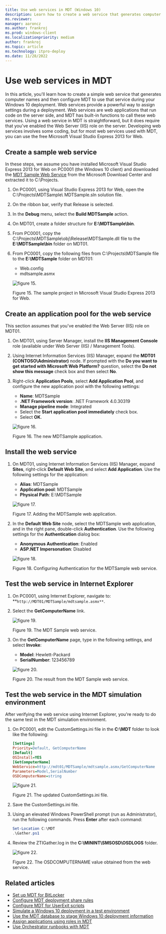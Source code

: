 ```yaml
---
title: Use web services in MDT (Windows 10)
description: Learn how to create a web service that generates computer names and then configure MDT to use that service during your Windows 10 deployment.
ms.reviewer: 
manager: aaroncz
ms.author: frankroj
ms.prod: windows-client
ms.localizationpriority: medium
author: frankroj
ms.topic: article
ms.technology: itpro-deploy
ms.date: 11/28/2022
---
```


# Use web services in MDT

In this article, you'll learn how to create a simple web service that generates computer names and then configure MDT to use that service during your Windows 10 deployment. Web services provide a powerful way to assign settings during a deployment. Web services are web applications that run code on the server side, and MDT has built-in functions to call these web services.
Using a web service in MDT is straightforward, but it does require that you've enabled the Web Server (IIS) role on the server. Developing web services involves some coding, but for most web services used with MDT, you can use the free Microsoft Visual Studio Express 2013 for Web.

## Create a sample web service

In these steps, we assume you have installed Microsoft Visual Studio Express 2013 for Web on PC0001 (the Windows 10 client) and downloaded the [MDT Sample Web Service](https://www.microsoft.com/download/details.aspx?id=42516) from the Microsoft Download Center and extracted it to C:\\Projects.

1. On PC0001, using Visual Studio Express 2013 for Web, open the C:\\Projects\\MDTSample\\ MDTSample.sln solution file.

2. On the ribbon bar, verify that Release is selected.

3. In the **Debug** menu, select the **Build MDTSample** action.

4. On MDT01, create a folder structure for **E:\\MDTSample\\bin**.

5. From PC0001, copy the C:\\Projects\\MDTSample\\obj\\Release\\MDTSample.dll file to the **E:\\MDTSample\\bin** folder on MDT01.

6. From PC0001, copy the following files from C:\\Projects\\MDTSample file to the **E:\\MDTSample** folder on MDT01:

   - Web.config
   - mdtsample.asmx

    ![figure 15.](../images/mdt-09-fig15.png)

    Figure 15. The sample project in Microsoft Visual Studio Express 2013 for Web.

## Create an application pool for the web service

This section assumes that you've enabled the Web Server (IIS) role on MDT01.

1. On MDT01, using Server Manager, install the **IIS Management Console** role (available under Web Server (IIS) / Management Tools).

2. Using Internet Information Services (IIS) Manager, expand the **MDT01 (CONTOSO\\Administrator)** node. If prompted with the **Do you want to get started with Microsoft Web Platform?** question, select the **Do not show this message** check box and then select **No**.

3. Right-click **Application Pools**, select **Add Application Pool**, and configure the new application pool with the following settings:

   - **Name**: MDTSample
   - **.NET Framework version**: .NET Framework 4.0.30319
   - **Manage pipeline mode**: Integrated
   - Select the **Start application pool immediately** check box.
   - Select **OK**.

    ![figure 16.](../images/mdt-09-fig16.png)

    Figure 16. The new MDTSample application.

## Install the web service

1. On MDT01, using Internet Information Services (IIS) Manager, expand **Sites**, right-click **Default Web Site**, and select **Add Application**. Use the following settings for the application:

   - **Alias**: MDTSample
   - **Application pool**: MDTSample
   - **Physical Path**: E:\\MDTSample

    ![figure 17.](../images/mdt-09-fig17.png)

    Figure 17. Adding the MDTSample web application.

2. In the **Default Web Site** node, select the MDTSample web application, and in the right pane, double-click **Authentication**. Use the following settings for the **Authentication** dialog box:

   - **Anonymous Authentication**: Enabled
   - **ASP.NET Impersonation**: Disabled

    ![figure 18.](../images/mdt-09-fig18.png)

    Figure 18. Configuring Authentication for the MDTSample web service.

## Test the web service in Internet Explorer

1. On PC0001, using Internet Explorer, navigate to: **`http://MDT01/MDTSample/mdtsample.asmx**`.

2. Select the **GetComputerName** link.

    ![figure 19.](../images/mdt-09-fig19.png)

    Figure 19. The MDT Sample web service.

3. On the **GetComputerName** page, type in the following settings, and select **Invoke**:

   - **Model**: Hewlett-Packard
   - **SerialNumber**: 123456789

    ![figure 20.](../images/mdt-09-fig20.png)

    Figure 20. The result from the MDT Sample web service.

## Test the web service in the MDT simulation environment

After verifying the web service using Internet Explorer, you're ready to do the same test in the MDT simulation environment.

1. On PC0001, edit the CustomSettings.ini file in the **C:\\MDT** folder to look like the following:

   ```ini
   [Settings]
   Priority=Default, GetComputerName
   [Default]
   OSInstall=YES
   [GetComputerName]
   WebService=http://mdt01/MDTSample/mdtsample.asmx/GetComputerName
   Parameters=Model,SerialNumber
   OSDComputerName=string
   ```

   ![figure 21.](../images/mdt-09-fig21.png)

   Figure 21. The updated CustomSettings.ini file.

2. Save the CustomSettings.ini file.

3. Using an elevated Windows PowerShell prompt (run as Administrator), run the following commands. Press **Enter** after each command:

   ```powershell
   Set-Location C:\MDT
   .\Gather.ps1
   ```

4. Review the ZTIGather.log in the **C:\\MININT\\SMSOSD\\OSDLOGS** folder.

    ![figure 22.](../images/mdt-09-fig22.png)

    Figure 22. The OSDCOMPUTERNAME value obtained from the web service.

## Related articles

- [Set up MDT for BitLocker](set-up-mdt-for-bitlocker.md)
- [Configure MDT deployment share rules](configure-mdt-deployment-share-rules.md)
- [Configure MDT for UserExit scripts](configure-mdt-for-userexit-scripts.md)
- [Simulate a Windows 10 deployment in a test environment](simulate-a-windows-10-deployment-in-a-test-environment.md)
- [Use the MDT database to stage Windows 10 deployment information](use-the-mdt-database-to-stage-windows-10-deployment-information.md)
- [Assign applications using roles in MDT](assign-applications-using-roles-in-mdt.md)
- [Use Orchestrator runbooks with MDT](use-orchestrator-runbooks-with-mdt.md)
